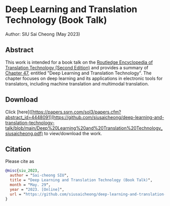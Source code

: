 # Deep Learning and Translation Technology (Book Talk)

Author: SIU Sai Cheong (May 2023)

## Abstract

This work is intended for a book talk on the [Routledge Encyclopedia of Translation Technology (Second Edition)](https://www.taylorfrancis.com/books/edit/10.4324/9781003168348/routledge-encyclopedia-translation-technology-chan-sin-wai) and provides a summary of [Chapter 47](https://www.taylorfrancis.com/chapters/edit/10.4324/9781003168348-50/deep-learning-translation-technology-sai-cheong-siu), entitled "Deep Learning and Translation Technology". The chapter focuses on deep learning and its applications in electronic tools for translators, including machine translation and multimodal translation.

## Download

Click [here]([https://papers.ssrn.com/sol3/papers.cfm?abstract_id=4448091](https://github.com/siusaicheong/deep-learning-and-translation-technology-talk/blob/main/Deep%20Learning%20and%20Translation%20Technology_siusaicheong.pdf) to view/download the work.

## Citation

Please cite as
``` bibtex
@misc{siu_2023,
  author = "Sai-cheong SIU",
  title = "Deep Learning and Translation Technology (Book Talk)",
  month = "May. 29",
  year = "2023. [Online]",
  url = "https://github.com/siusaicheong/deep-learning-and-translation-technology-talk/"
}
```
